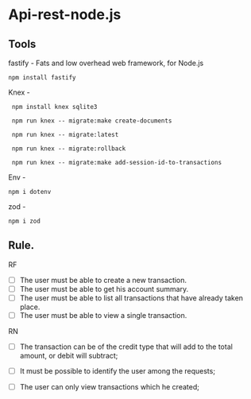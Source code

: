 # Api-rest-node.js

## Tools

fastify - Fats and low overhead web framework, for Node.js

```
npm install fastify

```

Knex - 

```
 npm install knex sqlite3

 npm run knex -- migrate:make create-documents

 npm run knex -- migrate:latest

 npm run knex -- migrate:rollback

 npm run knex -- migrate:make add-session-id-to-transactions

```
Env - 

```
npm i dotenv

```
zod - 

```
npm i zod
```

## Rule.

 RF
- [ ] The user must be able to create a new transaction.
- [ ] The user must be able to get his account summary.
- [ ] The user must be able to list all transactions that have already taken place.
- [ ] The user must be able to view a single transaction.

RN 

- [ ] The transaction can be of the credit type that will add to the total amount, or debit will subtract; 
- [ ] It must be possible to identify the user among the requests;
- [ ] The user can only view transactions which he created;

